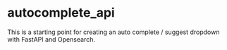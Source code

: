 # autocomplete_api

This is a starting point for creating an auto complete / suggest dropdown with FastAPI and Opensearch.

